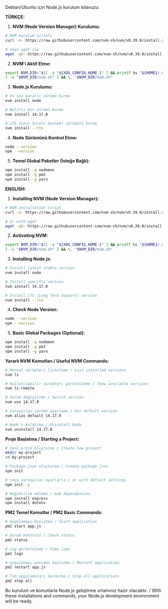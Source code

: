 Debian/Ubuntu için Node.js kurulum kılavuzu:

**TÜRKÇE:**

1. **NVM (Node Version Manager) Kurulumu:**
```bash
# NVM kurulum scripti
curl -o- https://raw.githubusercontent.com/nvm-sh/nvm/v0.39.0/install.sh | bash

# veya wget ile
wget -qO- https://raw.githubusercontent.com/nvm-sh/nvm/v0.39.0/install.sh | bash
```

2. **NVM'i Aktif Etme:**
```bash
export NVM_DIR="$([ -z "${XDG_CONFIG_HOME-}" ] && printf %s "${HOME}/.nvm" || printf %s "${XDG_CONFIG_HOME}/nvm")"
[ -s "$NVM_DIR/nvm.sh" ] && \. "$NVM_DIR/nvm.sh"
```

3. **Node.js Kurulumu:**
```bash
# En son kararlı sürümü kurma
nvm install node

# Belirli bir sürümü kurma
nvm install 14.17.0

# LTS (Uzun Süreli Destek) sürümünü kurma
nvm install --lts
```

4. **Node Sürümünü Kontrol Etme:**
```bash
node --version
npm --version
```

5. **Temel Global Paketler (İsteğe Bağlı):**
```bash
npm install -g nodemon
npm install -g pm2
npm install -g yarn
```

**ENGLISH:**

1. **Installing NVM (Node Version Manager):**
```bash
# NVM installation script
curl -o- https://raw.githubusercontent.com/nvm-sh/nvm/v0.39.0/install.sh | bash

# or with wget
wget -qO- https://raw.githubusercontent.com/nvm-sh/nvm/v0.39.0/install.sh | bash
```

2. **Activating NVM:**
```bash
export NVM_DIR="$([ -z "${XDG_CONFIG_HOME-}" ] && printf %s "${HOME}/.nvm" || printf %s "${XDG_CONFIG_HOME}/nvm")"
[ -s "$NVM_DIR/nvm.sh" ] && \. "$NVM_DIR/nvm.sh"
```

3. **Installing Node.js:**
```bash
# Install latest stable version
nvm install node

# Install specific version
nvm install 14.17.0

# Install LTS (Long Term Support) version
nvm install --lts
```

4. **Check Node Version:**
```bash
node --version
npm --version
```

5. **Basic Global Packages (Optional):**
```bash
npm install -g nodemon
npm install -g pm2
npm install -g yarn
```

**Yararlı NVM Komutları / Useful NVM Commands:**

```bash
# Mevcut sürümleri listeleme / List installed versions
nvm ls

# Kullanılabilir sürümleri görüntüleme / Show available versions
nvm ls-remote

# Sürüm değiştirme / Switch version
nvm use 14.17.0

# Varsayılan sürümü ayarlama / Set default version
nvm alias default 14.17.0

# Node'u kaldırma / Uninstall Node
nvm uninstall 14.17.0
```

**Proje Başlatma / Starting a Project:**
```bash
# Yeni proje oluşturma / Create new project
mkdir my-project
cd my-project

# Package.json oluşturma / Create package.json
npm init

# veya varsayılan ayarlarla / or with default settings
npm init -y

# Bağımlılık ekleme / Add dependencies
npm install express
npm install dotenv
```

**PM2 Temel Komutlar / PM2 Basic Commands:**
```bash
# Uygulamayı başlatma / Start application
pm2 start app.js

# Durum kontrolü / Check status
pm2 status

# Log görüntüleme / View logs
pm2 logs

# Uygulamayı yeniden başlatma / Restart application
pm2 restart app.js

# Tüm uygulamaları durdurma / Stop all applications
pm2 stop all
```

Bu kurulum ve komutlarla Node.js geliştirme ortamınız hazır olacaktır. / With these installations and commands, your Node.js development environment will be ready.
